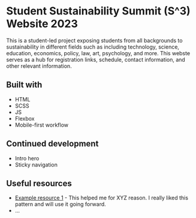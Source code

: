 # Student Sustainability Summit (S^3) Website 2023

This is a student-led project exposing students from all backgrounds to sustainability in different fields such as including technology, science, education, economics, policy, law, art, psychology, and more. This webste serves as a hub for registration links, schedule, contact information, and other relevant information.

## Built with
- HTML
- SCSS
- JS
- Flexbox
- Mobile-first workflow

## Continued development

- Intro hero
- Sticky navigation

## Useful resources

- [Example resource 1](https://www.example.com) - This helped me for XYZ reason. I really liked this pattern and will use it going forward.
- ...




